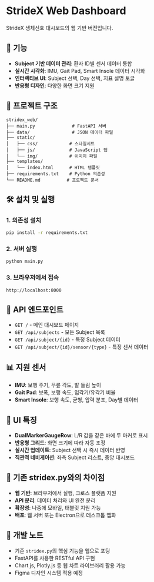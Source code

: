 # StrideX Web Dashboard

StrideX 생체신호 대시보드의 웹 기반 버전입니다.

## 🚀 기능

- **Subject 기반 데이터 관리**: 환자 ID별 센서 데이터 통합
- **실시간 시각화**: IMU, Gait Pad, Smart Insole 데이터 시각화
- **인터랙티브 UI**: Subject 선택, Day 선택, 지표 설명 토글
- **반응형 디자인**: 다양한 화면 크기 지원

## 📁 프로젝트 구조

```
stridex_web/
├── main.py              # FastAPI 서버
├── data/                # JSON 데이터 파일
├── static/
│   ├── css/            # 스타일시트
│   ├── js/             # JavaScript 앱
│   └── img/            # 이미지 파일
├── templates/
│   └── index.html      # HTML 템플릿
├── requirements.txt    # Python 의존성
└── README.md          # 프로젝트 문서
```

## 🛠️ 설치 및 실행

### 1. 의존성 설치
```bash
pip install -r requirements.txt
```

### 2. 서버 실행
```bash
python main.py
```

### 3. 브라우저에서 접속
```
http://localhost:8000
```

## 🔧 API 엔드포인트

- `GET /` - 메인 대시보드 페이지
- `GET /api/subjects` - 모든 Subject 목록
- `GET /api/subject/{id}` - 특정 Subject 데이터
- `GET /api/subject/{id}/sensor/{type}` - 특정 센서 데이터

## 📊 지원 센서

- **IMU**: 보행 주기, 무릎 각도, 발 들림 높이
- **Gait Pad**: 보폭, 보행 속도, 입각기/유각기 비율
- **Smart Insole**: 보행 속도, 균형, 압력 분포, Day별 데이터

## 🎨 UI 특징

- **DualMarkerGaugeRow**: L/R 값을 같은 바에 두 마커로 표시
- **반응형 그리드**: 화면 크기에 따라 자동 조정
- **실시간 업데이트**: Subject 선택 시 즉시 데이터 반영
- **직관적 네비게이션**: 좌측 Subject 리스트, 중앙 대시보드

## 🔄 기존 stridex.py와의 차이점

- **웹 기반**: 브라우저에서 실행, 크로스 플랫폼 지원
- **API 분리**: 데이터 처리와 UI 완전 분리
- **확장성**: 나중에 모바일, 태블릿 지원 가능
- **배포**: 웹 서버 또는 Electron으로 데스크톱 앱화

## 📝 개발 노트

- 기존 `stridex.py`의 핵심 기능을 웹으로 포팅
- FastAPI를 사용한 RESTful API 구현
- Chart.js, Plotly.js 등 웹 차트 라이브러리 활용 가능
- Figma 디자인 시스템 적용 예정
